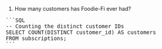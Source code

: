 1. How many customers has Foodie-Fi ever had?
<pre>
```SQL
-- Counting the distinct customer IDs
SELECT COUNT(DISTINCT customer_id) AS customers
FROM subscriptions;
```
</pre>
